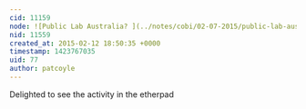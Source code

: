 ```yaml
---
cid: 11159
node: ![Public Lab Australia? ](../notes/cobi/02-07-2015/public-lab-australia)
nid: 11559
created_at: 2015-02-12 18:50:35 +0000
timestamp: 1423767035
uid: 77
author: patcoyle
---
```


Delighted to see the activity in the etherpad